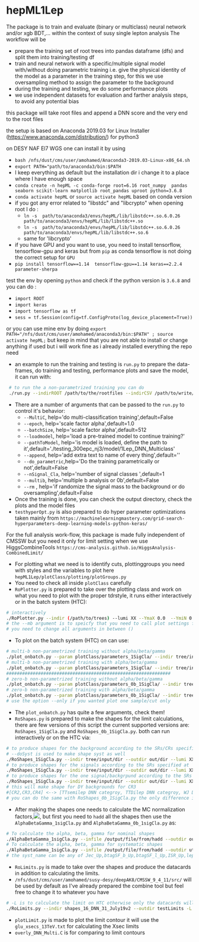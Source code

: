 # hepML1Lep
The package is to train and evaluate (binary or multiclass) neural network and/or xgb BDT,... within the context of susy single lepton analysis
The workflow will be 
 - prepare the training set of root trees into pandas dataframe (dfs) and split them into training/testing df
 - train and neural network with a specific/multiple signal model with/without doing parametric training i.e. give the physical identity of the model as a parameter in the training step, for this we use oversampling method to assign the parameter to the background
 - during the training and testing, we do some performance plots 
 - we use independent datasets for evaluation and farther analysis steps, to avoid any potential bias 

this package will take root files and append a DNN score and the very end to the root files

the setup is based on Anaconda 2019.03 for Linux Installer (https://www.anaconda.com/distribution/) for python3 

on DESY NAF El7 WGS one can install it by using 
 - ```bash /nfs/dust/cms/user/amohamed/Anaconda3-2019.03-Linux-x86_64.sh```
 - ```export PATH="path/to/anaconda3/bin:$PATH```
 - I keep everything as default but the installation dir i change it to a place where I have enough space
 - ```conda create -n hepML -c conda-forge root=6.16 root_numpy  pandas seaborn scikit-learn matplotlib root_pandas uproot python=3.6.8```
 - ```conda activate hepML``` or ```source activate hepML``` based on conda version
 - if you got any error related to "libstdc" and "libcrypto" when opening root I do : 
     - ```ln -s  path/to/anaconda3/envs/hepML/lib/libstdc++.so.6.0.26 path/to/anaconda3/envs/hepML/lib/libstdc++.so```
     - ```ln -s  path/to/anaconda3/envs/hepML/lib/libstdc++.so.6.0.26 path/to/anaconda3/envs/hepML/lib/libstdc++.so.6```
     - same for 'libcrypto'
 - if you have GPU and you want to use, you need to install tensorflow, tensorflow-gpu and keras but from `pip` as conda tensorflow is not doing the correct setup for `GPU`
 - ```pip install tensorflow==1.14  tensorflow-gpu==1.14 keras==2.2.4 parameter-sherpa```

test the env by opening `python` and check if the python version is `3.6.8` and you can do : 
 - ```import ROOT```
 - ```import keras```
 - ```import tensorflow as tf```
 - ```sess = tf.Session(config=tf.ConfigProto(log_device_placement=True))```

or you can use mine env by doing `export PATH="/nfs/dust/cms/user/amohamed/anaconda3/bin:$PATH" ; source activate hepML;` but keep in mind that you are not able to install or change anything if used but i will work fine as i already installed everything the repo need

- an example to run the training and testing is `run.py` to prepare the data-frames, do training and testing, performance plots and save the model, it can run with: 
```bash 
 # to run the a non-parametrized training you can do 
 ./run.py --indirROOT /path/to/the/rootfiles --indirCSV /path/to/write/the/csvfiles --outdir /path/to/out
```
- There are a number of arguments that can be passed to the `run.py` to control it's behavior: 
    - `--MultiC`, help='do multi-classification training',default=False
    - `--epoch`, help='scale factor alpha',default=1.0
    - `--batchSize`, help='scale factor alpha',default=512
    - `--loadmodel`, help='load a pre-trained model to continue training?'
    - `--pathToModel`, help='is model is loaded, define the path to it',default='./testing_300epc_nj3/model/1Lep_DNN_Multiclass'
    - `--append`, help='add extra text to name of every thing',default=''
    - `--do_parametric`,help='Do the training parametrically or not',default=False
    - `--nSignal_Cla`, help='number of signal classes ',default=1
    - `--multib`, help='multiple b analysis or 0b',default=False
    - `--rm` , help='if randomize the signal mass to the background or do oversampling',default=False
- Once the training is done, you can check the output directory, check the plots and the model files
- `testhyperOpt.py` is also prepared to do hyper parameter optimizations taken mainly from `https://machinelearningmastery.com/grid-search-hyperparameters-deep-learning-models-python-keras/`

For the full analysis work-flow, this package is made fully independent of CMSSW but you need it only for limit setting when we use HiggsCombineTools `https://cms-analysis.github.io/HiggsAnalysis-CombinedLimit/`

 - For plotting what we need is to identify cuts, plottinggroups you need with styles and the variables to plot here `hepML1Lep/plotClass/plotting/plotGroups.py`
 - You need to check all inside `plotClass` carefully 
 - `RoPlotter.py` is prepared to take over the plotting class and work on what you need to plot with the proper tdrstyle, it runs either interactively or in the batch system (HTC):
 ```bash 
 # interactively 
 ./RoPlotter.py --indir (/path/to/trees) --lumi XX --YmaX 0.0  --YmiN 0.1 --rmax 1.95 --rmin 0.05 --doRatio --year 2016 --showSF --mb --cuts plotClass/parameters_1SigCla/(cuttextfile) --varList plotClass/parameters_1SigCla/baseplots.py --scale_bkgd_toData  --outdir path/to/outdir --Smass (mgo_mlsp) --mvarList plotClass/parameters_1SigCla/Signal/mplots.py
 # the --mb argument is to speicfy that you need to call plot settings for multiple-b analysis, once you remove it it will call 0b settings
 # you need to change all arguments in between ()
 ```
 - To plot on the batch system (HTC) on can use:
 ```bash 
 # multi-b non-parametrized training without alpha/beta/gamma
./plot_onbatch.py --param plotClass/parameters_1SigCla/ --indir tree/input/dir --outdir out/dir --blind --scale --lumi XX.X --showSF
# multi-b non-parametrized training with alpha/beta/gamma
./plot_onbatch.py --param plotClass/parameters_1SigCla/ --indir tree/input/dir --outdir  out/dir --abg path/to/alphabetagamma/alphabetagammaTable.txt --blind --lumi XX.X --showSF
##############################################################
# zero-b non-parametrized training without alpha/beta/gamma
./plot_onbatch.py --param plotClass/parameters_0b_1SigCla/ --indir tree/input/dir --outdir out/dir --blind --scale --lumi XX.X --showSF
# zero-b non-parametrized training with alpha/beta/gamma
./plot_onbatch.py --param plotClass/parameters_0b_1SigCla/ --indir tree/input/dir --outdir out/dir --abg path/to/alphabetagamma/alphabetagammaTable.txt --blind --lumi XX.X --showSF
# use the option --only if you wanted plot one sample/cut only 
```
 - The `plot_onbatch.py` has quite a few arguments, check them!
 - `RoShapes.py` is prepared to make the shapes for the limit calculations, there are few versions of this script the current supported versions are: `RoShapes_1SigCla.py` and `RoShapes_0b_1SigCla.py`. both can run interactively or on the HTC via:
 ```bash 
 # to produce shapes for the background according to the SRs/CRs specified at `hepML1Lep/plotClass/search_regions.py` (-b to activate the batch submission)
 # --doSyst is used to make shape syst as well
 ./RoShapes_1SigCla.py --indir tree/input/dir --outdir out/dir --lumi XX.X -b --doSyst -Y <Year>
 # to produce shapes for the signals according to the SRs specified at `hepML1Lep/plotClass/search_regions.py` (-b to activate the batch submission)
 ./RoShapes_1SigCla.py --indir tree/input/dir --outdir out/dir --lumi XX.X -b --doSyst -Y <Yeas> --scan 
 # to produce shapes for the one signal/backgrpund according to the SRs specified at --cut argument which will be translated from `hepML1Lep/plotClass/search_regions.py` --mass the identify which mass to evaluate with (parametrized DNN)
 ./RoShapes_1SigCla.py --indir tree/input/dir --outdir out/dir --lumi XX.X --doSyst -Y <Year> -g DY -cut CR3
 # this will make shape for DY backgrounds for CR3
 #[CR2,CR3,CR4] <--> [TTsemilep DNN categroy, TTDilep DNN categroy, WJ DNN categroy]
 # you can do the same with RoShapes_0b_1SigCla.py the only difference is #[CR2,CR3] <--> [TTJets DNN categroy, WJ DNN categroy]
 ```
  - After making the shapes one needs to calculate the MC normalization factors,<img src="https://render.githubusercontent.com/render/math?math=\alpha,%20\beta,%20\gamma">, but first you need to `hadd` all the shapes then use the `AlphaBetaGamma_1sigCla.py` and `AlphaBetaGamma_0b_1sigCla.py` as:
  ```bash
  # To calculate the alpha, beta, gamma for nominal shapes
  ./AlphaBetaGamma_1sigCla.py --infile /output/file/from/hadd --outdir out/dir
  # To calculate the alpha, beta, gamma for systematic shapes
  ./AlphaBetaGamma_1sigCla.py --infile /output/file/from/hadd --outdir ut/dir --syst <syst_name>
  # the syst_name can be any of Jec_Up,btagSF_b_Up,btagSF_l_Up,ISR_Up,lepSF_Up,PU_Up,TTxsec_Up,TTVxsec_Up,Wpol_Up,Wxsec_Up and also _Down variation
  ```
  - `RoLimits.py` is made to take over the shapes and produce the datacards in addition to calculating the limits.
  - `/nfs/dust/cms/user/amohamed/susy-desy/deepAK8/CMSSW_9_4_11/src/` will be used by default as I've already prepared the combine tool but feel free to change it to whatever you have
  ```bash
  # -L is to calculate the limit on HTC otherwise only the datacards will be produced
  ./RoLimits.py --indir shapes_16_DNN_31_July19v2 --outdir testLimits -L
  ```
  - `plotLimit.py` is made to plot the limit contour it will use the `glu_xsecs_13TeV.txt` for calculating the Xsec limits
  - `overly_DNN_Multi.C` is for comparing to limit contours 


